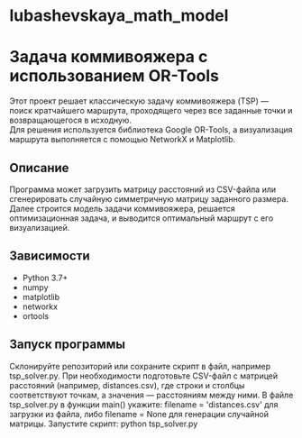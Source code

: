 # lubashevskaya_math_model
# Задача коммивояжера с использованием OR-Tools
Этот проект решает классическую задачу коммивояжера (TSP) — поиск кратчайшего маршрута, проходящего через все заданные точки и возвращающегося в исходную.  
Для решения используется библиотека Google OR-Tools, а визуализация маршрута выполняется с помощью NetworkX и Matplotlib.

## Описание
Программа может загрузить матрицу расстояний из CSV-файла или сгенерировать случайную симметричную матрицу заданного размера.  
Далее строится модель задачи коммивояжера, решается оптимизационная задача, и выводится оптимальный маршрут с его визуализацией.

## Зависимости
- Python 3.7+
- numpy
- matplotlib
- networkx
- ortools

## Запуск программы
Склонируйте репозиторий или сохраните скрипт в файл, например tsp_solver.py.
При необходимости подготовьте CSV-файл с матрицей расстояний (например, distances.csv), где строки и столбцы соответствуют точкам, а значения — расстояниям между ними.
В файле tsp_solver.py в функции main() укажите:
filename = 'distances.csv' для загрузки из файла, либо
filename = None для генерации случайной матрицы.
Запустите скрипт:
python tsp_solver.py
